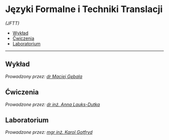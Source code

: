 # Języki Formalne i Techniki Translacji
*(JFTT)*

- [Wykład](#wykład)
- [Ćwiczenia](#ćwiczenia)
- [Laboratorium](#laboratorium)

---

## Wykład

*Prowadzony przez: [dr Maciej Gębala](https://cs.pwr.edu.pl/gebala/)*

## Ćwiczenia

*Prowadzone przez: [dr inż. Anna Lauks-Dutka](https://cs.pwr.edu.pl/lauks/)*

## Laboratorium

*Prowadzone przez: [mgr inż. Karol Gotfryd](https://cs.pwr.edu.pl/gotfryd/)*
